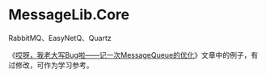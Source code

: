 # MessageLib.Core
RabbitMQ、EasyNetQ、Quartz

《[哎呀，我老大写Bug啦——记一次MessageQueue的优化](https://www.cnblogs.com/EminemJK/p/9921800.html)》文章中的例子，有过修改，可作为学习参考。
